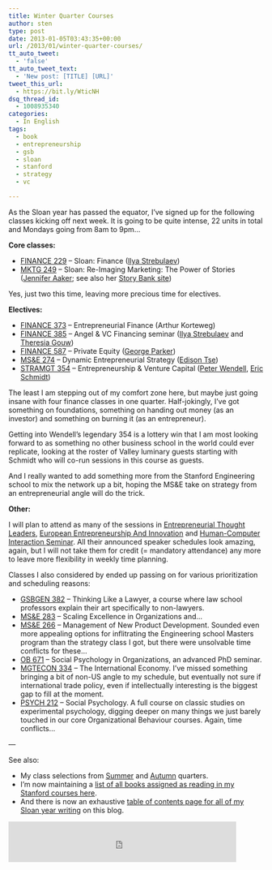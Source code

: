 ```yaml
---
title: Winter Quarter Courses
author: sten
type: post
date: 2013-01-05T03:43:35+00:00
url: /2013/01/winter-quarter-courses/
tt_auto_tweet:
  - 'false'
tt_auto_tweet_text:
  - 'New post: [TITLE] [URL]'
tweet_this_url:
  - https://bit.ly/WticNH
dsq_thread_id:
  - 1008935340
categories:
  - In English
tags:
  - book
  - entrepreneurship
  - gsb
  - sloan
  - stanford
  - strategy
  - vc

---
```

As the Sloan year has passed the equator, I&#8217;ve signed up for the following classes kicking off next week. It is going to be quite intense, 22 units in total and Mondays going from 8am to 9pm&#8230;

**Core classes:**

  * [FINANCE 229][1] &#8211; Sloan: Finance ([Ilya Strebulaev][2])
  * [MKTG 249][3] &#8211; Sloan: Re-Imaging Marketing: The Power of Stories ([Jennifer Aaker][4]; see also her [Story Bank site][5])

Yes, just two this time, leaving more precious time for electives.

**Electives:**

  * [FINANCE 373][6] &#8211; Entrepreneurial Finance (Arthur Korteweg)
  * [FINANCE 385][7] &#8211; Angel & VC Financing seminar ([Ilya Strebulaev][2] and [Theresia Gouw][8])
  * [FINANCE 587][9] &#8211; Private Equity ([George Parker][10])
  * [MS&E 274][11] &#8211; Dynamic Entrepreneurial Strategy ([Edison Tse][12])
  * [STRAMGT 354][13] &#8211; Entrepreneurship & Venture Capital ([Peter Wendell][14], [Eric Schmidt][15])

The least I am stepping out of my comfort zone here, but maybe just going insane with four finance classes in one quarter. Half-jokingly, I&#8217;ve got something on foundations, something on handing out money (as an investor) and something on burning it (as an entrepreneur).

Getting into Wendell&#8217;s legendary 354 is a lottery win that I am most looking forward to as something no other business school in the world could ever replicate, looking at the roster of Valley luminary guests starting with Schmidt who will co-run sessions in this course as guests.

And I really wanted to add something more from the Stanford Engineering school to mix the network up a bit, hoping the MS&E take on strategy from an entrepreneurial angle will do the trick.

**Other:**

I will plan to attend as many of the sessions in [Entrepreneurial Thought Leaders][16], [European Entrepreneurship And Innovation][17] and [Human-Computer Interaction Seminar][18]. All their announced speaker schedules look amazing, again, but I will not take them for credit (= mandatory attendance) any more to leave more flexibility in weekly time planning.

Classes I also considered by ended up passing on for various prioritization and scheduling reasons:

  * [GSBGEN 382][19] &#8211; Thinking Like a Lawyer, a course where law school professors explain their art specifically to non-lawyers.
  * [MS&E 283][20] &#8211; Scaling Excellence in Organizations and&#8230;
  * [MS&E 266][21] &#8211; Management of New Product Development. Sounded even more appealing options for inflitrating the Engineering school Masters program than the strategy class I got, but there were unsolvable time conflicts for these&#8230;
  * [OB 671][22] &#8211; Social Psychology in Organizations, an advanced PhD seminar.
  * [MGTECON 334][23] &#8211; The International Economy. I&#8217;ve missed something bringing a bit of non-US angle to my schedule, but eventually not sure if international trade policy, even if intellectually interesting is the biggest gap to fill at the moment.
  * [PSYCH 212][24] &#8211; Social Psychology. A full course on classic studies on experimental psychology, digging deeper on many things we just barely touched in our core Organizational Behaviour courses. Again, time conflicts&#8230;

&#8212;

See also:

  * My class selections from [Summer][25] and [Autumn][26] quarters.
  * I&#8217;m now maintaining a [list of all books assigned as reading in my Stanford courses here][27].
  * And there is now an exhaustive [table of contents page for all of my Sloan year writing][28] on this blog.

<iframe src="http://www.facebook.com/plugins/like.php?href=http%3A%2F%2Fsten.tamkivi.com%2F2013%2F01%2Fwinter-quarter-courses%2F&layout=standard&show_faces=true&width=450&action=like&colorscheme=light&height=80" scrolling="no" frameborder="0" style="border:none; overflow:hidden; width:450px; height:80px;" allowTransparency="true"></iframe>

 [1]: http://explorecourses.stanford.edu/search?view=catalog&filter-coursestatus-Active=on&page=0&catalog=&q=FINANCE+229%3A+Sloan%3A+Finance&collapse=
 [2]: http://faculty-gsb.stanford.edu/strebulaev/
 [3]: http://explorecourses.stanford.edu/search?view=timeschedule&filter-coursestatus-Active=on&page=0&catalog=&q=MKTG249&collapse=
 [4]: http://faculty-gsb.stanford.edu/aaker/
 [5]: http://stanford.edu/class/gsbgen542/
 [6]: http://explorecourses.stanford.edu/search?view=catalog&filter-coursestatus-Active=on&page=0&catalog=&q=FINANCE+373%3A+Entrepreneurial+Finance&collapse=
 [7]: http://explorecourses.stanford.edu/search?view=catalog&filter-coursestatus-Active=on&page=0&catalog=&q=FINANCE+385%3A+Angel+and+Venture+Capital+Financing+and+Decision+Making&collapse=
 [8]: http://www.forbes.com/lists/midas/2012/theresia-gouw-ranzetta.html
 [9]: http://explorecourses.stanford.edu/search?view=catalog&filter-coursestatus-Active=on&page=0&catalog=&q=FINANCE+587%3A+Private+Equity+-+Understanding+the+Deal&collapse=
 [10]: http://www.gsb.stanford.edu/users/gparker
 [11]: http://explorecourses.stanford.edu/CourseSearch/search?view=catalog&filter-coursestatus-Active=on&page=0&catalog=&q=ms%26e+274&collapse=
 [12]: http://engineering.stanford.edu/profile/etse
 [13]: https://explorecourses.stanford.edu/search?view=catalog&filter-coursestatus-Active=on&page=0&catalog=&q=STRAMGT+354%3A+Entrepreneurship+and+Venture+Capital&collapse=
 [14]: http://www.gsb.stanford.edu/users/pwendell
 [15]: http://en.wikipedia.org/wiki/Eric_Schmidt
 [16]: http://etl.stanford.edu
 [17]: http://www.europeanentrepreneursatstanford.com/
 [18]: http://hci.stanford.edu/courses/cs547/
 [19]: http://explorecourses.stanford.edu/CourseSearch/search?view=catalog&filter-coursestatus-Active=on&page=0&catalog=&q=GSBGEN+382+&collapse=
 [20]: http://explorecourses.stanford.edu/CourseSearch/search?view=catalog&filter-coursestatus-Active=on&page=0&catalog=&q=MS%26E+283&collapse=
 [21]: http://explorecourses.stanford.edu/CourseSearch/search?view=catalog&filter-coursestatus-Active=on&page=0&catalog=&q=MS%26E+266&collapse=
 [22]: http://explorecourses.stanford.edu/CourseSearch/search?view=catalog&filter-coursestatus-Active=on&page=0&catalog=&q=OB671&collapse=
 [23]: http://explorecourses.stanford.edu/CourseSearch/search?view=catalog&filter-coursestatus-Active=on&page=0&catalog=&q=MGTECON+334&collapse=
 [24]: http://explorecourses.stanford.edu/CourseSearch/search?view=catalog&filter-coursestatus-Active=on&page=0&catalog=&q=PSYCH+212&collapse=
 [25]: http://sten.tamkivi.com/2012/08/summer-quarter-schedule-books/ "Summer Quarter Schedule & Books"
 [26]: http://sten.tamkivi.com/2012/09/autumn-quarter-courses/ "Autumn Quarter Courses"
 [27]: http://www.goodreads.com/shelf/show/stanford-sloan
 [28]: http://sten.tamkivi.com/stanford-sloan-2013/ "Stanford Sloan 2013"